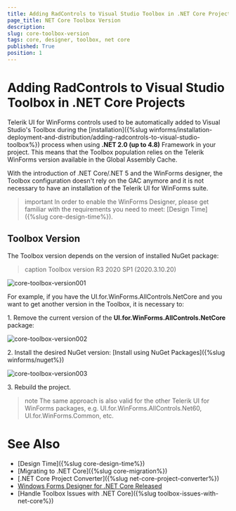 ```yaml
---
title: Adding RadControls to Visual Studio Toolbox in .NET Core Projects
page_title: NET Core Toolbox Version
description:   
slug: core-toolbox-version
tags: core, designer, toolbox, net core
published: True
position: 1
---
```


# Adding RadControls to Visual Studio Toolbox in .NET Core Projects

Telerik UI for WinForms controls used to be automatically added to Visual Studio's Toolbox during the [installation]({%slug winforms/installation-deployment-and-distribution/adding-radcontrols-to-visual-studio-toolbox%}) process when using **.NET 2.0 (up to 4.8)** Framework in your project. This means that the Toolbox population relies on the Telerik WinForms version available in the Global Assembly Cache.

With the introduction of .NET Core/.NET 5 and the WinForms designer, the Toolbox configuration doesn't rely on the GAC anymore and it is not necessary to have an installation of the Telerik UI for WinForms suite. 

>important In order to enable the WinForms Designer, please get familiar with the requirements you need to meet: [Design Time]({%slug core-design-time%}).

## Toolbox Version

The Toolbox version depends on the version of installed NuGet package:

>caption Toolbox version R3 2020 SP1 (2020.3.10.20)

![core-toolbox-version001](images/core-toolbox-version001.png)

For example, if you have the UI.for.WinForms.AllControls.NetCore and you want to get another version in the Toolbox, it is necessary to:

1\. Remove the current version of the **UI.for.WinForms.AllControls.NetCore** package:

![core-toolbox-version002](images/core-toolbox-version002.png)

2\. Install the desired NuGet version: [Install using NuGet Packages]({%slug winforms/nuget%})

![core-toolbox-version003](images/core-toolbox-version003.png)

3\. Rebuild the project.

>note The same approach is also valid for the other Telerik UI for WinForms packages, e.g. UI.for.WinForms.AllControls.Net60, UI.for.WinForms.Common, etc.

# See Also

* [Design Time]({%slug core-design-time%})
* [Migrating to .NET Core]({%slug core-migration%})
* [.NET Core Project Converter]({%slug net-core-project-converter%})
* [Windows Forms Designer for .NET Core Released](https://devblogs.microsoft.com/dotnet/windows-forms-designer-for-net-core-released/)
* [Handle Toolbox Issues with .NET Core]({%slug toolbox-issues-with-net-core%})
